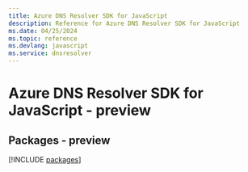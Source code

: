 ```yaml
---
title: Azure DNS Resolver SDK for JavaScript
description: Reference for Azure DNS Resolver SDK for JavaScript
ms.date: 04/25/2024
ms.topic: reference
ms.devlang: javascript
ms.service: dnsresolver
---
```

# Azure DNS Resolver SDK for JavaScript - preview
## Packages - preview
[!INCLUDE [packages](dns-resolver-index.md)]